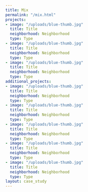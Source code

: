 ```yaml
---
title: Mix
permalink: "/mix.html"
projects:
- image: "/uploads/blue-thumb.jpg"
  title: Title
  neighborhood: Neighborhood
  type: Type
- image: "/uploads/blue-thumb.jpg"
  title: Title
  neighborhood: Neighborhood
  type: Type
- image: "/uploads/blue-thumb.jpg"
  title: Title
  neighborhood: Neighborhood
  type: Type
additional_projects:
- image: "/uploads/blue-thumb.jpg"
  title: Title
  neighborhood: Neighborhood
  type: Type
- image: "/uploads/blue-thumb.jpg"
  title: Title
  neighborhood: Neighborhood
  type: Type
- image: "/uploads/blue-thumb.jpg"
  title: Title
  neighborhood: Neighborhood
  type: Type
- image: "/uploads/blue-thumb.jpg"
  title: Title
  neighborhood: Neighborhood
  type: Type
- image: "/uploads/blue-thumb.jpg"
  title: Title
  neighborhood: Neighborhood
  type: Type
layout: case_study
---
```


